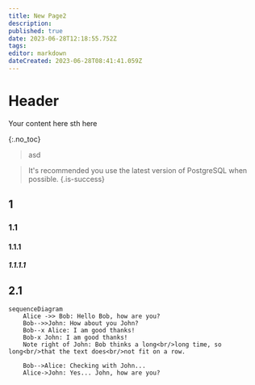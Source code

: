 ```yaml
---
title: New Page2
description: 
published: true
date: 2023-06-28T12:18:55.752Z
tags: 
editor: markdown
dateCreated: 2023-06-28T08:41:41.059Z
---
```


# Header
Your content here
sth here

{:.no_toc}

> asd

> It's recommended you use the latest version of PostgreSQL when possible.
{.is-success}

## 1

### 1.1

#### 1.1.1

##### 1.1.1.1

## 2.1

```mermaid
sequenceDiagram
    Alice ->> Bob: Hello Bob, how are you?
    Bob-->>John: How about you John?
    Bob--x Alice: I am good thanks!
    Bob-x John: I am good thanks!
    Note right of John: Bob thinks a long<br/>long time, so long<br/>that the text does<br/>not fit on a row.

    Bob-->Alice: Checking with John...
    Alice->John: Yes... John, how are you?
```